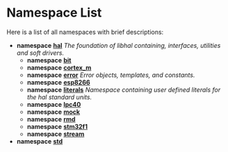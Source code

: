 
# Namespace List

Here is a list of all namespaces with brief descriptions:


* **namespace** [**hal**](namespacehal.md) _The foundation of libhal containing, interfaces, utilities and soft drivers._     
    * **namespace** [**bit**](namespacehal_1_1bit.md)     
    * **namespace** [**cortex\_m**](namespacehal_1_1cortex__m.md)     
    * **namespace** [**error**](namespacehal_1_1error.md) _Error objects, templates, and constants._     
    * **namespace** [**esp8266**](namespacehal_1_1esp8266.md)     
    * **namespace** [**literals**](namespacehal_1_1literals.md) _Namespace containing user defined literals for the hal standard units._     
    * **namespace** [**lpc40**](namespacehal_1_1lpc40.md)     
    * **namespace** [**mock**](namespacehal_1_1mock.md)     
    * **namespace** [**rmd**](namespacehal_1_1rmd.md)     
    * **namespace** [**stm32f1**](namespacehal_1_1stm32f1.md)     
    * **namespace** [**stream**](namespacehal_1_1stream.md)     
* **namespace** [**std**](namespacestd.md) 

